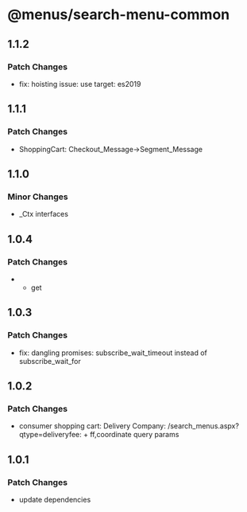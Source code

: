 # @menus/search-menu-common

## 1.1.2

### Patch Changes

- fix: hoisting issue: use target: es2019

## 1.1.1

### Patch Changes

- ShoppingCart: Checkout_Message->Segment_Message

## 1.1.0

### Minor Changes

- \_Ctx interfaces

## 1.0.4

### Patch Changes

- - get

## 1.0.3

### Patch Changes

- fix: dangling promises: subscribe_wait_timeout instead of subscribe_wait_for

## 1.0.2

### Patch Changes

- consumer shopping cart: Delivery Company: /search_menus.aspx?qtype=deliveryfee: + ff,coordinate query params

## 1.0.1

### Patch Changes

- update dependencies
